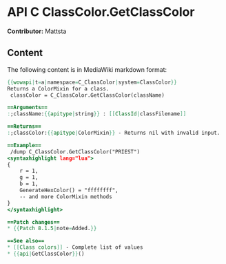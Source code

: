 # API C ClassColor.GetClassColor

**Contributor:** Mattsta

## Content

The following content is in MediaWiki markdown format:

```mediawiki
{{wowapi|t=a|namespace=C_ClassColor|system=ClassColor}}
Returns a ColorMixin for a class.
 classColor = C_ClassColor.GetClassColor(className)

==Arguments==
:;className:{{apitype|string}} : [[ClassId|classFilename]]

==Returns==
:;classColor:{{apitype|ColorMixin}} - Returns nil with invalid input.

==Example==
 /dump C_ClassColor.GetClassColor("PRIEST")
<syntaxhighlight lang="lua">
{
	r = 1,
	g = 1,
	b = 1,
	GenerateHexColor() = "ffffffff",
	-- and more ColorMixin methods
}
</syntaxhighlight>

==Patch changes==
* {{Patch 8.1.5|note=Added.}}

==See also==
* [[Class colors]] - Complete list of values
* {{api|GetClassColor}}()
```
